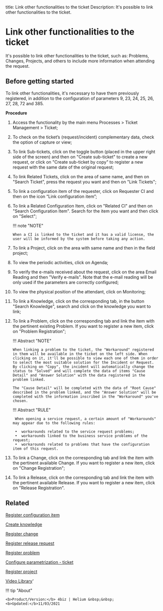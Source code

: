 title: Link other functionalities to the ticket
Description: It's possible to link other functionalities to the ticket.

# Link other functionalities to the ticket

It's possible to link other functionalities to the ticket, such as: Problems, Changes, Projects, and others to include more information when attending the request.

## Before getting started

To link other functionalities, it's necessary to have them previously registered, in addition to the configuration of parameters 9, 23, 24, 25, 26, 27, 28, 72 and 385.

**Procedure**

1.	Access the functionality by the main menu Processes > Ticket Management > Ticket;

2.	To check on the ticket’s (request/incident) complementary data, check the option of capture or view;

3.	To link Sub-tickets, click on the toggle button (placed in the upper right side of the screen) and then on "Create sub-ticket" to create a new request, or click on "Create sub-ticket by copy" to register a new request with the same date of the original request;

4.	To link Related Tickets, click on the area of same name, and then on "Search Ticket", press the request you want and then on "Link Tickets";

5.	To link a configuration item of the requester, click on Requester CI and then on the icon “Link configuration item”;

6.	To link a Related Configuration Item, click on "Related CI" and then on "Search Configuration Item". Search for the item you want and then click on "Select";

    
    !!! note "NOTE"
    
        When a CI is linked to the ticket and it has a valid license, the user will be informed by the system before taking any action.

7.  To link a Project, click on the area with same name and then in the field project;

8.	To view the periodic activities, click on Agenda;

9.	To verify the e-mails received about the request, click on the area Email Reading and then "Verify e-mails". Note that the e-mail reading will be only used if the parameters are correctly configured;

10.	To view the physical position of the attendant, click on Monitoring;

11.	To link a Knowledge, click on the corresponding tab, in the button "Search Knowledge", search and click on the knowledge you want to link;

12.	To link a Problem, click on the corresponding tab and link the item with the pertinent existing Problem. If you want to register a new item, click on "Problem Registration";

    
    !!! Abstract "NOTE"
    
        When linking a problem to the ticket, the "Workaround" registered in them will be available in the ticket on the left side. When clicking on it, it'll be possible to view each one of them in order to select the most suitable solution for the Incident or Request. By clicking on "Copy", the incident will automatically change the status to "Solved" and will complete the data of items "Cause Detail" and "Answer Solution" with the data registered in the problem linked.
        
        The "Cause Detail" will be completed with the data of "Root Cause" described in the problem linked, and the "Answer Solution" will be completed with the information inscribed in the "Workaround" you've chosen.

        
    !!! Abstract "RULE"
    
         When opening a service request, a certain amount of "Workarounds" may appear due to the following rules:
         
         •	workarounds related to the service request problems;
         •	workarounds linked to the business service problems of the request;
         •	workarounds related to problems that have the configuration item of this request.

    

13.	To link a Change, click on the corresponding tab and link the item with the pertinent available Change. If you want to register a new item, click on "Change Registration";

14.	To link a Release, click on the corresponding tab and link the item with the pertinent available Release. If you want to register a new item, click on "Release Registration".


Related
-----------

[Register configuration item](/en-us/4biz-helium/processes/configuration/use/register-CI.html)

[Create knowledge](/en-us/4biz-helium/processes/knowledge/use/create-knowledge.html)

[Register change](/en-us/4biz-helium/processes/change/use/register-change.html)

[Register release request](/en-us/4biz-helium/processes/release/use/register-release-request.html)

[Register problem](/en-us/4biz-helium/processes/problem/use/register-problem.html)

[Configure parametrization - ticket](/en-us/4biz-helium/platform-administration/parameters-list/configure-parametrization-ticket.html)

[Register project](/en-us/4biz-helium/additional-features/project-management/project-management/use/register-project.html)

<i class='fa fa-youtube-play  fa-2x' style='color:#97ce17;vertical-align: middle;'> </i> [Video Library](https://www.youtube.com/playlist?list=PLB5qK2uzf2RNrJnhiXj3dbmgsm9-quhfz)'

!!! tip "About"

    <b>Product/Version:</b> 4biz | Helium &nbsp;&nbsp;
    <b>Updated:</b>11/03/2021
